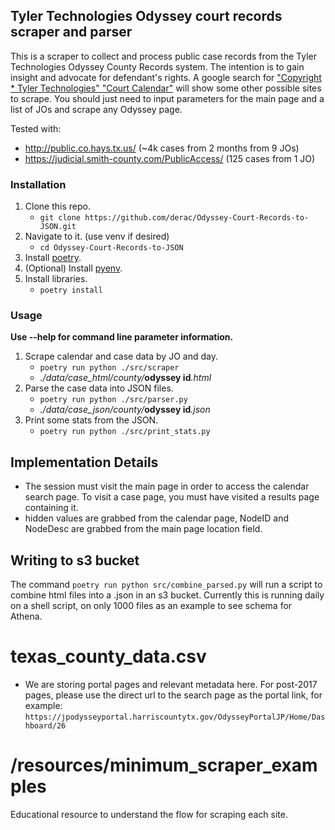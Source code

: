 ## Tyler Technologies Odyssey court records scraper and parser

This is a scraper to collect and process public case records from the Tyler Technologies Odyssey County Records system. The intention is to gain insight and advocate for defendant's rights. A google search for ["Copyright \* Tyler Technologies" "Court Calendar"](https://www.google.com/search?q=%22Copyright+*+Tyler+Technologies%22+%22Court+Calendar%22&oq=%22Copyright+*+Tyler+Technologies%22+%22Court+Calendar%22&aqs=edge..69i57.283j0j1&sourceid=chrome&ie=UTF-8) will show some other possible sites to scrape. You should just need to input parameters for the main page and a list of JOs and scrape any Odyssey page.

Tested with:

- http://public.co.hays.tx.us/ (~4k cases from 2 months from 9 JOs)
- https://judicial.smith-county.com/PublicAccess/ (125 cases from 1 JO)

### Installation

1. Clone this repo.
   - `git clone https://github.com/derac/Odyssey-Court-Records-to-JSON.git`
1. Navigate to it. (use venv if desired)
   - `cd Odyssey-Court-Records-to-JSON`
1. Install [poetry](https://python-poetry.org/docs/#installation).
1. (Optional) Install [pyenv](https://github.com/pyenv/pyenv#installation).
1. Install libraries.
   - `poetry install`

### Usage

**Use --help for command line parameter information.**

1. Scrape calendar and case data by JO and day.
   - `poetry run python ./src/scraper`
   - _./data/case_html/county/_**odyssey id**_.html_
1. Parse the case data into JSON files.
   - `poetry run python ./src/parser.py`
   - _./data/case_json/county/_**odyssey id**_.json_
1. Print some stats from the JSON.
   - `poetry run python ./src/print_stats.py`

## Implementation Details

- The session must visit the main page in order to access the calendar search page. To visit a case page, you must have visited a results page containing it.
- hidden values are grabbed from the calendar page, NodeID and NodeDesc are grabbed from the main page location field.

## Writing to s3 bucket

The command `poetry run python src/combine_parsed.py` will run a script to combine html files into a .json in an s3 bucket.
Currently this is running daily on a shell script, on only 1000 files as an example to see schema for Athena.

# texas_county_data.csv

- We are storing portal pages and relevant metadata here. For post-2017 pages, please use the direct url to the search page as the portal link, for example: `https://jpodysseyportal.harriscountytx.gov/OdysseyPortalJP/Home/Dashboard/26`

# /resources/minimum_scraper_examples

Educational resource to understand the flow for scraping each site.
